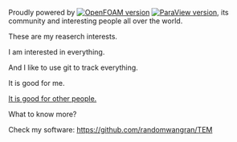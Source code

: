 Proudly powered by [![OpenFOAM version](https://img.shields.io/badge/OpenFOAM-dev)](https://github.com/OpenFOAM/OpenFOAM-dev)  [![ParaView version](https://img.shields.io/badge/ParaView-v5-green)](https://gitlab.kitware.com/paraview/paraview), its community and interesting people all over the world.


These are my reaserch interests.

I am interested in everything.

And I like to use git to track everything.

It is good for me.

[It is good for other people.](https://www.zhengwenjie.net/configuration/)


What to know more?

Check my software: https://github.com/randomwangran/TEM
